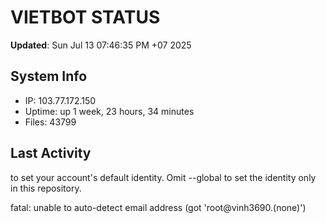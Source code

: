 # VIETBOT STATUS
**Updated**: Sun Jul 13 07:46:35 PM +07 2025

## System Info
- IP: 103.77.172.150
- Uptime: up 1 week, 23 hours, 34 minutes
- Files: 43799

## Last Activity

to set your account's default identity.
Omit --global to set the identity only in this repository.

fatal: unable to auto-detect email address (got 'root@vinh3690.(none)')
